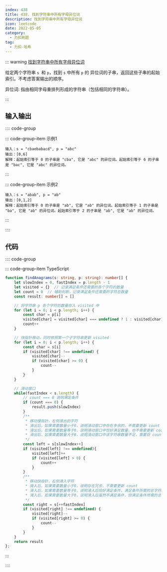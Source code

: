 ```yaml
---
index: 438
title: 438. 找到字符串中所有字母异位词
description: 找到字符串中所有字母异位词
icon: leetcode
date: 2022-05-05
category:
  - 力扣刷题
tag:
  - 力扣-哈希
---
```


::: warning <a href="https://leetcode-cn.com/problems/find-all-anagrams-in-a-string/" target="_blank">找到字符串中所有字母异位词</a> <Badge text="中等" type="warning"/>

给定两个字符串 `s `和 `p`，找到 `s` 中所有 `p` 的 异位词的子串，返回这些子串的起始索引。不考虑答案输出的顺序。

异位词: 指由相同字母重排列形成的字符串（包括相同的字符串）。

:::


## 输入输出

:::: code-group

::: code-group-item 示例1


```
输入：s = "cbaebabacd", p = "abc"
输出：[0,6]
解释：起始索引等于 0 的子串是 "cba", 它是 "abc" 的异位词。起始索引等于 6 的子串是 "bac", 它是 "abc" 的异位词。
```

:::

::: code-group-item 示例2


```
输入：s = "abab", p = "ab"
输出：[0,1,2]
解释：起始索引等于 0 的子串是 "ab", 它是 "ab" 的异位词。起始索引等于 1 的子串是 "ba", 它是 "ab" 的异位词。起始索引等于 2 的子串是 "ab", 它是 "ab" 的异位词。
```

:::

::::

## 代码

:::: code-group

::: code-group-item TypeScript

```ts
function findAnagrams(s: string, p: string): number[] {
    let slowIndex = 0, fastIndex = p.length - 1
    let visited = {}  // 记录满足条件还需要的各个字符的数量
    let count = 0  // 辅助判断，记录满足条件还需要的字符总数量
    const result: number[] = []

    // 将字符串 p 各个字符的数量存入 visited 中
    for (let i = 0; i < p.length; i++) {
        const char = p[i]
        visited[char] = visited[char] === undefined ? 1 : visited[char] + 1
        count++
    }

    // 快指针移动，同时依照第一个子字符串更新 visited
    for (let i = 0; i < p.length; i++) {
        const char = s[i]
        if (visited[char] !== undefined) {
            visited[char]--
            if (visited[char] >= 0) {
                count--
            }
        }
    }

    // 滑动窗口
    while(fastIndex < s.length) {
        // count === 0 说明满足条件
        if (count === 0) {
            result.push(slowIndex)           
        }
        /**
         * 移动慢指针，左侧滑出的字符
         * 滑出后，如果需要数量小于0，说明滑动窗口中存在多余的，不需要更新 count
         * 滑出后，如果需要数量等于0，说明滑动窗口中恰好满足数量，也不需要更新 count
         * 滑出后，如果需要数量大于0，说明滑动窗口中该字符串数量不足，需要将 count 加1
         */
        const left = s[slowIndex++]
        if (visited[left] !== undefined){
            visited[left]++
            if (visited[left] > 0) {
                count++
            }
        } 
        /**
         * 移动快指针，右侧滑入字符
         * 滑入后，如果需要数量小于0，说明存在冗余，不需要更新 count
         * 滑入后，如果需要数量等于0，说明滑入后恰好满足条件，满足条件所需的总字符减1，即 count--
         * 滑入后，如果需要数量大于0，说明滑入后虽然不满足条件，但满足条件所需的总字符减1，即 count--
         */
        const right = s[++fastIndex]
        if (visited[right] !== undefined) {
            visited[right]--
            if (visited[right] >= 0) {
                count--
            }
        }
    }
    return result
};
```

:::

::::